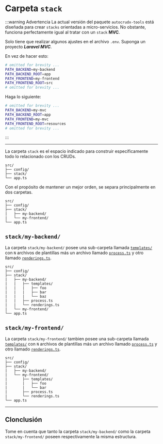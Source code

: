 # Carpeta `stack`

:::warning Advertencia
La actual versión del paquete `autocrudx-tools` está diseñada para crear `stacks` orientadas a micro-servicios. No obstante, funciona perfectamente igual al tratar con un `stack` **MVC**. 

Solo tiene que realizar algunos ajustes en el archivo `.env`. Suponga un proyecto **_Laravel MVC_**.

En vez de hacer esto:
```sh
# omitted for brevity ...
PATH_BACKEND=my-backend
PATH_BACKEND_ROOT=app
PATH_FRONTEND=my-frontend
PATH_FRONTEND_ROOT=src
# omitted for brevity ...
```

Haga lo siguiente:
```sh
# omitted for brevity ...
PATH_BACKEND=my-mvc
PATH_BACKEND_ROOT=app
PATH_FRONTEND=my-mvc
PATH_FRONTEND_ROOT=resources
# omitted for brevity ...
```
:::

---

La carpeta `stack` es el espacio indicado para construir específicamente todo lo relacionado con los CRUDs.

```txt{3}
src/
├── config/
├── stack/
└── app.ts
```

Con el propósito de mantener un mejor orden, se separa principalmente en dos carpetas.

```txt{4,5}
src/
├── config/
├── stack/
|   ├── my-backend/
|   └── my-frontend/
└── app.ts
```

## `stack/my-backend/`

La carpeta `stack/my-backend/` posee una sub-carpeta llamada [`templates/`](./templates.html) con `N` archivos de plantillas más un archivo llamado [`process.ts`](./process.html) y otro llamado [`renderings.ts`](./renderings.html).



```txt{5,6,7,8,9,10}
src/
├── config/
├── stack/
|   ├── my-backend/
|   |   ├── templates/
|   |   |   ├── foo
|   |   |   ├── bar
|   |   |   └── baz
|   |   ├── process.ts
|   |   └── renderings.ts
|   └── my-frontend/
└── app.ts
```

## `stack/my-frontend/`

La carpeta `stack/my-frontend/` tambien posee una sub-carpeta llamada [`templates/`](./templates.html) con `N` archivos de plantillas más un archivo llamado [`process.ts`](./process.html) y otro llamado [`renderings.ts`](./renderings.html).

```txt{6,7,8,9,10}
src/
├── config/
├── stack/
|   ├── my-backend/
|   └── my-frontend/
|       ├── templates/
|       |   ├── foo
|       |   └── bar
|       ├── process.ts
|       └── renderings.ts
└── app.ts
```

---

## Clonclusión

Tome en cuenta que tanto la carpeta `stack/my-backend/` como la carpeta `stack/my-frontend/` poseen respectivamente la misma estructura.
